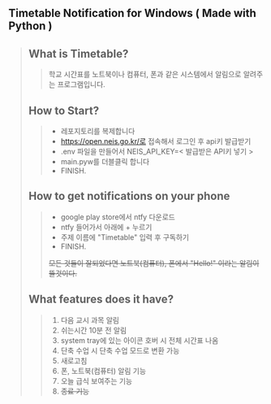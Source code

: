 ## <b>Timetable Notification for Windows ( Made with Python )</b>

> ## What is Timetable?
>
> > 학교 시간표를 노트북이나 컴퓨터, 폰과 같은 시스템에서 알림으로 알려주는 프로그램입니다.
>
> ## How to Start?
>
> > -   레포지토리를 복제합니다<br/>
> > -   https://open.neis.go.kr/로 접속해서 로그인 후 api키 발급받기
> > -   .env 파일을 만들어서 NEIS_API_KEY=< 발급받은 API키 넣기 >
> > -   main.pyw를 더블클릭 합니다<br/>
> > -   FINISH.<br/>
>
> ## How to get notifications on your phone
>
> > -   google play store에서 ntfy 다운로드
> > -   ntfy 들어가서 아래에 + 누르기
> > -   주제 이름에 "Timetable" 입력 후 구독하기
> > -   FINISH.
> >
> > ~~모든 것들이 잘되었다면 노트북(컴퓨터), 폰에서 "Hello!" 이라는 알림이 뜰것이다.~~
>
> ## What features does it have?
>
> > 1.  다음 교시 과목 알림
> > 2.  쉬는시간 10분 전 알림
> > 3.  system tray에 있는 아이콘 호버 시 전체 시간표 나옴
> > 4.  단축 수업 시 단축 수업 모드로 변환 가능
> > 5.  새로고침
> > 6.  폰, 노트북(컴퓨터) 알림 기능
> > 7.  오늘 급식 보여주는 기능
> > 8.  ~~종료 기능~~
